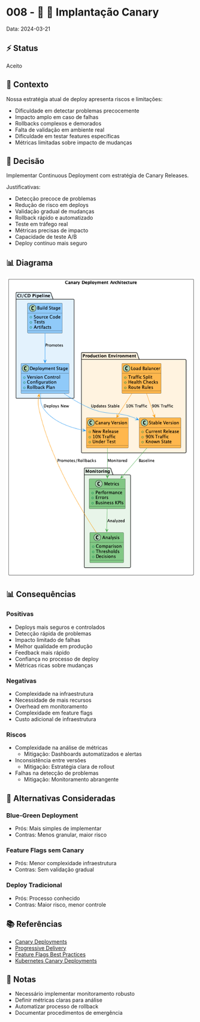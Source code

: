 # 008 - 📝 🚀 Implantação Canary

Data: 2024-03-21

## ⚡ Status

Aceito

## 🎯 Contexto

Nossa estratégia atual de deploy apresenta riscos e limitações:
- Dificuldade em detectar problemas precocemente
- Impacto amplo em caso de falhas
- Rollbacks complexos e demorados
- Falta de validação em ambiente real
- Dificuldade em testar features específicas
- Métricas limitadas sobre impacto de mudanças

## 🔨 Decisão

Implementar Continuous Deployment com estratégia de Canary Releases.

Justificativas:
- Detecção precoce de problemas
- Redução de risco em deploys
- Validação gradual de mudanças
- Rollback rápido e automatizado
- Teste em tráfego real
- Métricas precisas de impacto
- Capacidade de teste A/B
- Deploy contínuo mais seguro

## 📊 Diagrama

![Diagrama de Arquitetura Canary Deployment](../diagrams/adr-008-cd-canary.png)

## 📊 Consequências

### Positivas

- Deploys mais seguros e controlados
- Detecção rápida de problemas
- Impacto limitado de falhas
- Melhor qualidade em produção
- Feedback mais rápido
- Confiança no processo de deploy
- Métricas ricas sobre mudanças

### Negativas

- Complexidade na infraestrutura
- Necessidade de mais recursos
- Overhead em monitoramento
- Complexidade em feature flags
- Custo adicional de infraestrutura

### Riscos

- Complexidade na análise de métricas
  - Mitigação: Dashboards automatizados e alertas
- Inconsistência entre versões
  - Mitigação: Estratégia clara de rollout
- Falhas na detecção de problemas
  - Mitigação: Monitoramento abrangente

## 🔄 Alternativas Consideradas

### Blue-Green Deployment
- Prós: Mais simples de implementar
- Contras: Menos granular, maior risco

### Feature Flags sem Canary
- Prós: Menor complexidade infraestrutura
- Contras: Sem validação gradual

### Deploy Tradicional
- Prós: Processo conhecido
- Contras: Maior risco, menor controle

## 📚 Referências

- [Canary Deployments](https://martinfowler.com/bliki/CanaryRelease.html)
- [Progressive Delivery](https://www.split.io/blog/progressive-delivery-overview/)
- [Feature Flags Best Practices](https://launchdarkly.com/blog/best-practices-feature-flags/)
- [Kubernetes Canary Deployments](https://kubernetes.io/docs/concepts/cluster-administration/manage-deployment/#canary-deployments)

## 📝 Notas

- Necessário implementar monitoramento robusto
- Definir métricas claras para análise
- Automatizar processo de rollback
- Documentar procedimentos de emergência 